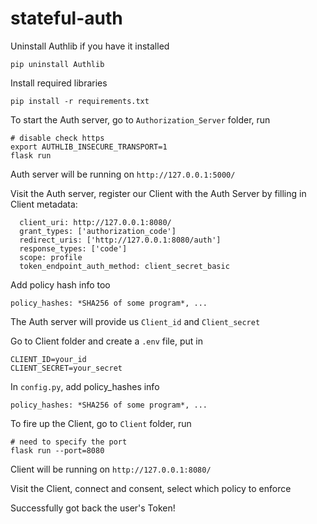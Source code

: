 # stateful-auth

Uninstall Authlib if you have it installed

```
pip uninstall Authlib
```

Install required libraries

```
pip install -r requirements.txt
```

To start the Auth server, go to ``Authorization_Server`` folder, run

```
# disable check https
export AUTHLIB_INSECURE_TRANSPORT=1
flask run
```

Auth server will be running on ``http://127.0.0.1:5000/``

Visit the Auth server, register our Client with the Auth Server by filling in Client metadata:

```
  client_uri: http://127.0.0.1:8080/
  grant_types: ['authorization_code']
  redirect_uris: ['http://127.0.0.1:8080/auth']
  response_types: ['code']
  scope: profile
  token_endpoint_auth_method: client_secret_basic
```

Add policy hash info too

```
policy_hashes: *SHA256 of some program*, ...
```

The Auth server will provide us ``Client_id`` and ``Client_secret``

Go to Client folder and create a ``.env`` file, put in

```
CLIENT_ID=your_id
CLIENT_SECRET=your_secret
```

In ``config.py``, add policy_hashes info

```
policy_hashes: *SHA256 of some program*, ...
```

To fire up the Client, go to ``Client`` folder, run

```
# need to specify the port
flask run --port=8080
```

Client will be running on ``http://127.0.0.1:8080/``

Visit the Client, connect and consent, select which policy to enforce

Successfully got back the user's Token!
